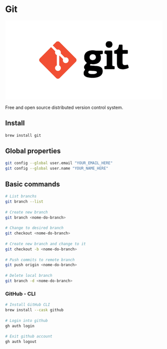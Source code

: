 # Git
![Git](./git.png)

Free and open source distributed version control system.

## Install
```bash
brew install git
```

## Global properties

```bash
git config --global user.email "YOUR_EMAIL_HERE"
git config --global user.name "YOUR_NAME_HERE"
```

## Basic commands

```bash
# List branchs
git branch --list

# Create new branch
git branch <nome-do-branch>

# Change to desired branch
git checkout <nome-do-branch>

# Create new branch and change to it
git checkout -b <nome-do-branch>

# Push commits to remote branch
git push origin <nome-do-branch>

# Delete local branch
git branch -d <nome-do-branch>
```

### GitHub - CLI

```bash
# Install GitHub CLI
brew install --cask github

# Login into github
gh auth login

# Exit github account
gh auth logout
```